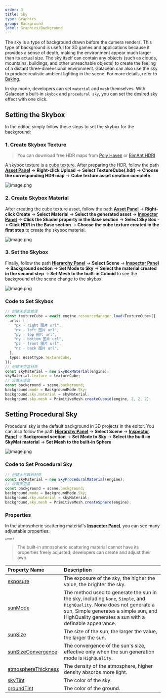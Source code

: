 ```yaml
---
order: 3
title: Sky
type: Graphics
group: Background
label: Graphics/Background
---
```


The sky is a type of background drawn before the camera renders. This type of background is useful for 3D games and applications because it provides a sense of depth, making the environment appear much larger than its actual size. The sky itself can contain any objects (such as clouds, mountains, buildings, and other unreachable objects) to create the feeling of a distant three-dimensional environment. Galacean can also use the sky to produce realistic ambient lighting in the scene. For more details, refer to [Baking](/en/docs/graphics/light/bake/).

In sky mode, developers can set `material` and `mesh` themselves. With Galacean's built-in `skybox` and `procedural sky`, you can set the desired sky effect with one click.

## Setting the Skybox

In the editor, simply follow these steps to set the skybox for the background:

### 1. Create Skybox Texture

> You can download free HDR maps from [Poly Haven](https://polyhaven.com/) or [BimAnt HDRI](http://hdri.bimant.com/)

A skybox texture is a [cube texture](/en/docs/graphics/texture/cube/). After preparing the HDR, follow the path **[Asset Panel](/en/docs/assets/interface)** -> **Right-click Upload** -> **Select TextureCube(.hdr)** -> **Choose the corresponding HDR map** -> **Cube texture asset creation complete**.

![image.png](https://mdn.alipayobjects.com/huamei_yo47yq/afts/img/A*Oi3FSLEEaYgAAAAAAAAAAAAADhuCAQ/original)

### 2. Create Skybox Material

After creating the cube texture asset, follow the path **[Asset Panel](/en/docs/assets/interface)** -> **Right-click Create** -> **Select Material** -> **Select the generated asset** -> **[Inspector Panel](/en/docs/interface/inspector)** -> **Click the Shader property in the Base section** -> **Select Sky Box** -> **Click HDR in the Base section** -> **Choose the cube texture created in the first step** to create the skybox material.

![image.png](https://mdn.alipayobjects.com/huamei_yo47yq/afts/img/A*9j2eSYkwg8MAAAAAAAAAAAAADhuCAQ/original)

### 3. Set the Skybox

Finally, follow the path **[Hierarchy Panel](/en/docs/interface/hierarchy)** -> **Select Scene** -> **[Inspector Panel](/en/docs/interface/inspector)** -> **Background section** -> **Set Mode to Sky** -> **Select the material created in the second step** -> **Set Mesh to the built-in Cuboid** to see the background of the scene change to the skybox.

![image.png](https://mdn.alipayobjects.com/huamei_yo47yq/afts/img/A*rqvsSpkGJ6UAAAAAAAAAAAAADhuCAQ/original)

### Code to Set Skybox

```typescript
// 创建天空盒纹理
const textureCube = await engine.resourceManager.load<TextureCube>({
  urls: [
    "px - right 图片 url",
    "nx - left 图片 url",
    "py - top 图片 url",
    "ny - bottom 图片 url",
    "pz - front 图片 url",
    "nz - back 图片 url",
  ],
  type: AssetType.TextureCube,
});
// 创建天空盒材质
const skyMaterial = new SkyBoxMaterial(engine);
skyMaterial.texture = textureCube;
// 设置天空盒
const background = scene.background;
background.mode = BackgroundMode.Sky;
background.sky.material = skyMaterial;
background.sky.mesh = PrimitiveMesh.createCuboid(engine, 2, 2, 2);
```

## Setting Procedural Sky

Procedural sky is the default background in 3D projects in the editor. You can also follow the path **[Hierarchy Panel](/en/docs/interface/hierarchy)** -> **Select Scene** -> **[Inspector Panel](/en/docs/interface/inspector)** -> **Background section** -> **Set Mode to Sky** -> **Select the built-in SkyMat material** -> **Set Mesh to the built-in Sphere**

![image.png](https://mdn.alipayobjects.com/huamei_yo47yq/afts/img/A*Qe3IRJ9ciNoAAAAAAAAAAAAADhuCAQ/original)

### Code to Set Procedural Sky

```typescript
// 创建大气散射材质
const skyMaterial = new SkyProceduralMaterial(engine);
// 设置天空盒
const background = scene.background;
background.mode = BackgroundMode.Sky;
background.sky.material = skyMaterial;
background.sky.mesh = PrimitiveMesh.createSphere(engine);
```

### Properties

In the atmospheric scattering material's **[Inspector Panel](/en/docs/interface/inspector)**, you can see many adjustable properties:

<img src="https://mdn.alipayobjects.com/huamei_yo47yq/afts/img/A*igE-RLCRc24AAAAAAAAAAAAADhuCAQ/original" alt="image-4" style="zoom:40%;" />

> The built-in atmospheric scattering material cannot have its properties freely adjusted; developers can create and adjust their own.

| Property Name                                                               | Description                                                                                                                                             |
| :-------------------------------------------------------------------------- | :------------------------------------------------------------------------------------------------------------------------------------------------------ |
| [exposure](/apis/core/#SkyProceduralMaterial-exposure)                   | The exposure of the sky, the higher the value, the brighter the sky.                                                                                     |
| [sunMode](/apis/core/#SkyProceduralMaterial-sunMode)                     | The method used to generate the sun in the sky, including `None`, `Simple`, and `HighQuality`. None does not generate a sun, Simple generates a simple sun, and HighQuality generates a sun with a definable appearance. |
| [sunSize](/apis/core/#SkyProceduralMaterial-sunSize)                     | The size of the sun, the larger the value, the larger the sun.                                                                                           |
| [sunSizeConvergence](/apis/core/#SkyProceduralMaterial-sunSizeConvergence) | The convergence of the sun's size, effective only when the sun generation mode is `HighQuality`.                                                         |
| [atmosphereThickness](/apis/core/#SkyProceduralMaterial-atmosphereThickness) | The density of the atmosphere, higher density absorbs more light.                                                                                        |
| [skyTint](/apis/core/#SkyProceduralMaterial-skyTint)                     | The color of the sky.                                                                                                                                    |
| [groundTint](/apis/core/#SkyProceduralMaterial-groundTint)               | The color of the ground.                                                                                                                                 |
